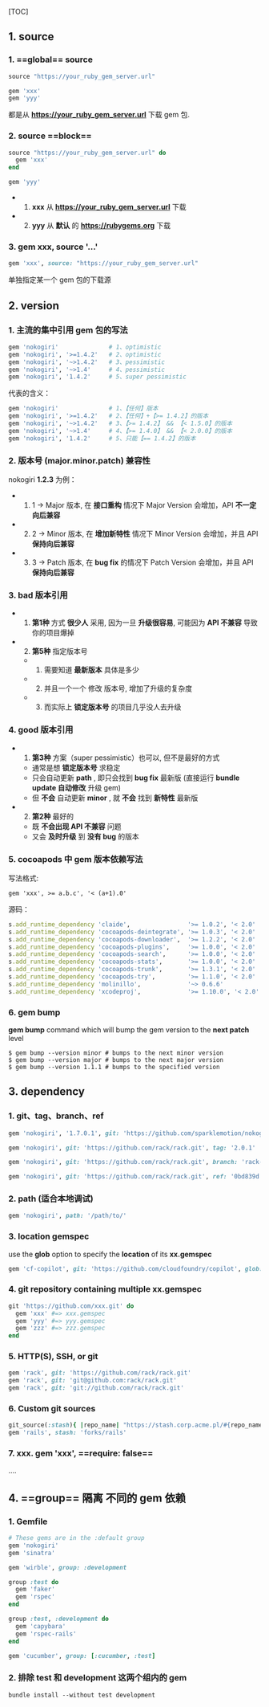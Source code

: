 [TOC]



## 1. source

### 1. ==global== source

```ruby
source "https://your_ruby_gem_server.url"

gem 'xxx'
gem 'yyy'
```

都是从 **https://your_ruby_gem_server.url** 下载 gem 包.

### 2. source ==block==

```ruby
source "https://your_ruby_gem_server.url" do
  gem 'xxx'
end

gem 'yyy'
```

- 1) **xxx** 从 **https://your_ruby_gem_server.url** 下载
- 2) **yyy** 从 **默认** 的 **https://rubygems.org** 下载

### 3. gem xxx, source '...'

```ruby
gem 'xxx', source: "https://your_ruby_gem_server.url"
```

单独指定某一个 gem 包的下载源



## 2. version

### 1. 主流的集中引用 gem 包的写法

```ruby
gem 'nokogiri'              # 1、optimistic
gem 'nokogiri', '>=1.4.2'   # 2、optimistic
gem 'nokogiri', '~>1.4.2'   # 3、pessimistic
gem 'nokogiri', '~>1.4'     # 4、pessimistic
gem 'nokogiri', '1.4.2'     # 5、super pessimistic
```

代表的含义：

```ruby
gem 'nokogiri'              # 1、【任何】版本
gem 'nokogiri', '>=1.4.2'   # 2、【任何】+【>= 1.4.2】的版本
gem 'nokogiri', '~>1.4.2'   # 3、【>= 1.4.2】 && 【< 1.5.0】的版本
gem 'nokogiri', '~>1.4'     # 4、【>= 1.4.0】 && 【< 2.0.0】的版本
gem 'nokogiri', '1.4.2'     # 5、只能【== 1.4.2】的版本
```

### 2. 版本号 (major.minor.patch) 兼容性

nokogiri **1.2.3** 为例：

- 1) 1 → Major 版本, 在 **接口重构** 情况下 Major Version 会增加，API **不一定向后兼容**
- 2) 2 → Minor 版本, 在 **增加新特性** 情况下 Minor Version 会增加，并且 API **保持向后兼容**
- 3) 3 → Patch 版本, 在 **bug fix** 的情况下 Patch Version 会增加，并且 API **保持向后兼容**

### 3. bad 版本引用

- 1) **第1种** 方式 **很少人** 采用, 因为一旦 **升级很容易**, 可能因为 **API 不兼容** 导致你的项目爆掉

- 2) **第5种** 指定版本号
  - 1) 需要知道 **最新版本** 具体是多少
  - 2) 并且一个一个 修改 版本号, 增加了升级的复杂度
  - 3) 而实际上 **锁定版本号** 的项目几乎没人去升级

### 4. good 版本引用

- 1) **第3种** 方案（super pessimistic）也可以, 但不是最好的方式
  - 通常是想 **锁定版本号** 求稳定
  - 只会自动更新 **path** , 即只会找到 **bug fix** 最新版 (直接运行 **bundle update 自动修改** 升级 gem)
  - 但 **不会** 自动更新 **minor** , 就 **不会** 找到 **新特性** 最新版
- 2) **第2种** 最好的
  - 既 **不会出现 API 不兼容** 问题
  - 又会 **及时升级** 到 **没有 bug** 的版本

### 5. cocoapods 中 gem 版本依赖写法

写法格式:

```
gem 'xxx', >= a.b.c', '< (a+1).0'
```

源码：

```ruby
s.add_runtime_dependency 'claide',                '>= 1.0.2', '< 2.0'
s.add_runtime_dependency 'cocoapods-deintegrate', '>= 1.0.3', '< 2.0'
s.add_runtime_dependency 'cocoapods-downloader',  '>= 1.2.2', '< 2.0'
s.add_runtime_dependency 'cocoapods-plugins',     '>= 1.0.0', '< 2.0'
s.add_runtime_dependency 'cocoapods-search',      '>= 1.0.0', '< 2.0'
s.add_runtime_dependency 'cocoapods-stats',       '>= 1.0.0', '< 2.0'
s.add_runtime_dependency 'cocoapods-trunk',       '>= 1.3.1', '< 2.0'
s.add_runtime_dependency 'cocoapods-try',         '>= 1.1.0', '< 2.0'
s.add_runtime_dependency 'molinillo',             '~> 0.6.6'
s.add_runtime_dependency 'xcodeproj',             '>= 1.10.0', '< 2.0'
```

### 6. gem bump

**gem bump** command which will bump the gem version to the **next patch** level

```
$ gem bump --version minor # bumps to the next minor version
$ gem bump --version major # bumps to the next major version
$ gem bump --version 1.1.1 # bumps to the specified version
```



## 3. dependency

### 1. git、tag、branch、ref

```ruby
gem 'nokogiri', '1.7.0.1', git: 'https://github.com/sparklemotion/nokogiri', branch: 'master'
```

```ruby
gem 'nokogiri', git: 'https://github.com/rack/rack.git', tag: '2.0.1'
```

```ruby
gem 'nokogiri', git: 'https://github.com/rack/rack.git', branch: 'rack-1.5'
```

```ruby
gem 'nokogiri', git: 'https://github.com/rack/rack.git', ref: '0bd839d'
```

### 2. path (适合本地调试)

```ruby
gem 'nokogiri', path: '/path/to/'
```

### 3. location gemspec

use the **glob** option to specify the **location** of its **xx.gemspec**

```ruby
gem 'cf-copilot', git: 'https://github.com/cloudfoundry/copilot', glob: 'sdk/ruby/*.gemspec'
```

### 4. git repository containing multiple xx.gemspec

```ruby
git 'https://github.com/xxx.git' do
  gem 'xxx' #=> xxx.gemspec
  gem 'yyy' #=> yyy.gemspec
  gem 'zzz' #=> zzz.gemspec
end
```

### 5. HTTP(S), SSH, or git

```ruby
gem 'rack', git: 'https://github.com/rack/rack.git'
gem 'rack', git: 'git@github.com:rack/rack.git'
gem 'rack', git: 'git://github.com/rack/rack.git'
```

### 6. Custom git sources

```ruby
git_source(:stash){ |repo_name| "https://stash.corp.acme.pl/#{repo_name}.git" }
gem 'rails', stash: 'forks/rails'
```

### 7. xxx. gem 'xxx', ==require: false==

….



## 4. ==group== 隔离 不同的 gem 依赖

### 1. Gemfile

```ruby
# These gems are in the :default group
gem 'nokogiri'
gem 'sinatra'

gem 'wirble', group: :development

group :test do
  gem 'faker'
  gem 'rspec'
end

group :test, :development do
  gem 'capybara'
  gem 'rspec-rails'
end

gem 'cucumber', group: [:cucumber, :test]
```

### 2. 排除 test 和 development 这两个组内的 gem 

```
bundle install --without test development
```

